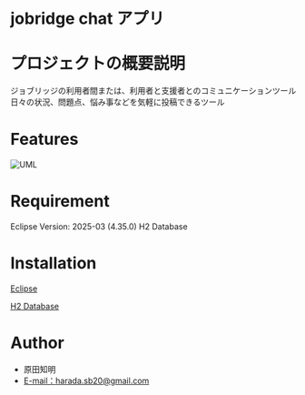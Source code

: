 # jobridge chat アプリ

# プロジェクトの概要説明
ジョブリッジの利用者間または、利用者と支援者とのコミュニケーションツール
日々の状況、問題点、悩み事などを気軽に投稿できるツール

# Features
![UML](https://github.com/user-attachments/assets/adb2e982-6ccf-4315-8ec7-57f0088476b9)

# Requirement
Eclipse Version: 2025-03 (4.35.0)
H2 Database


# Installation
[Eclipse](https://willbrains.jp/)

[H2 Database](https://www.h2database.com/html/main.html)




# Author
* 原田知明
* [E-mail：harada.sb20@gmail.com](harada.sb20@gmail.com)